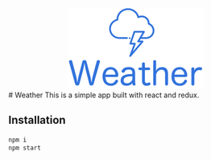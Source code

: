 <div style="text-align:center"><img src ="Logo.png" /></div>
# Weather
This is a simple app built with react and redux.  

## Installation
```
npm i
npm start
```
